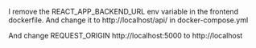 I remove the REACT_APP_BACKEND_URL env variable in the frontend dockerfile. And change it to http://localhost/api/ in docker-compose.yml 

And change REQUEST_ORIGIN http://localhost:5000 to http://localhost

